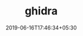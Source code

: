 ---
title: "ghidra"
date: 2019-06-16T17:46:34+05:30
type: "organisations"
org_name: "National Security Agency"
repo_desc: "Ghidra is a software reverse engineering (SRE) framework"
repo_link: https://github.com/NationalSecurityAgency/ghidra
---